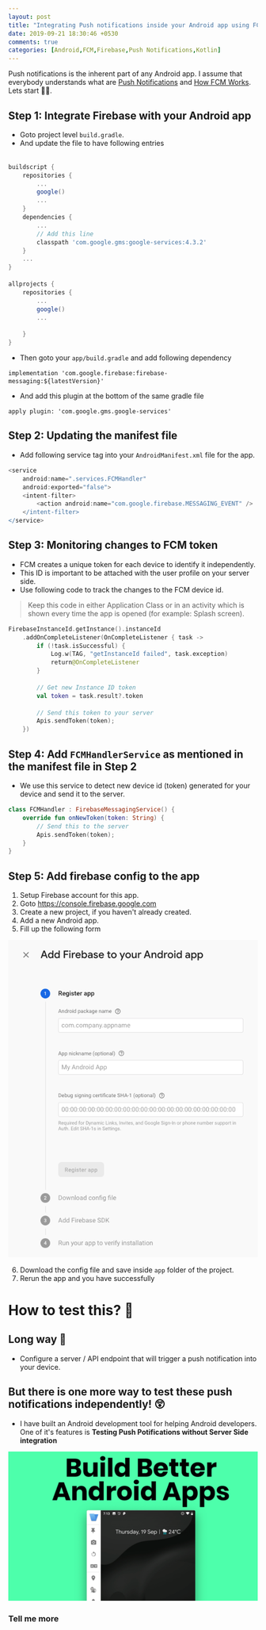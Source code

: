 ```yaml
---
layout: post
title: "Integrating Push notifications inside your Android app using FCM in 5 simple steps"
date: 2019-09-21 18:30:46 +0530
comments: true
categories: [Android,FCM,Firebase,Push Notifications,Kotlin]
---
```


Push notifications is the inherent part of any Android app. I assume that everybody understands what are [Push Notifications](https://www.airship.com/resources/explainer/push-notifications-explained/?utm_source=googleplus_sumo_share&utm_medium=website&utm_campaign=ua_web) and [How FCM Works](https://firebase.google.com/docs/cloud-messaging). Lets start 👨‍💻.

## Step 1: Integrate Firebase with your Android app 

- Goto project level `build.gradle`.
- And update the file to have following entries

```groovy

buildscript {
    repositories {
        ...
        google()     
        ...   
    }
    dependencies {
        ...
        // Add this line
        classpath 'com.google.gms:google-services:4.3.2'
    }
    ...
}

allprojects {
    repositories {
        ...
        google()
        ...
        
    }
}
```

- Then goto your `app/build.gradle` and add following dependency
```
implementation 'com.google.firebase:firebase-messaging:${latestVersion}'
```

- And add this plugin at the bottom of the same gradle file

```
apply plugin: 'com.google.gms.google-services'
```

## Step 2: Updating the manifest file

- Add following service tag into your `AndroidManifest.xml` file for the app.

```groovy
<service
    android:name=".services.FCMHandler"
    android:exported="false">
    <intent-filter>
        <action android:name="com.google.firebase.MESSAGING_EVENT" />
    </intent-filter>
</service>

```

## Step 3: Monitoring changes to FCM token
- FCM creates a unique token for each device to identify it independently.
- This ID is important to be attached with the user profile on your server side.
- Use following code to track the changes to the FCM device id.
  
> Keep this code in either Application Class or in an activity which is shown every time the app is opened (for example: Splash screen).

```kotlin
FirebaseInstanceId.getInstance().instanceId
    .addOnCompleteListener(OnCompleteListener { task ->
        if (!task.isSuccessful) {
            Log.w(TAG, "getInstanceId failed", task.exception)
            return@OnCompleteListener
        }

        // Get new Instance ID token
        val token = task.result?.token

        // Send this token to your server
        Apis.sendToken(token);
    })
```

## Step 4: Add `FCMHandlerService` as mentioned in the manifest file in Step 2
- We use this service to detect new device id (token) generated for your device and send it to the server.

```kotlin
class FCMHandler : FirebaseMessagingService() {
    override fun onNewToken(token: String) {
        // Send this to the server
        Apis.sendToken(token);
    }
}
```

## Step 5: Add firebase config to the app

1. Setup Firebase account for this app. 
2. Goto https://console.firebase.google.com
3. Create a new project, if you haven't already created.
4. Add a new Android app.
5. Fill up the following form

![img1](https://raw.githubusercontent.com/akshaydeo/blog/master/public/images/firebase_form_add_app.png)

6. Download the config file and save inside `app` folder of the project.
7. Rerun the app and you have successfully 

# How to test this? 🤔

## Long way 🤯

- Configure a server / API endpoint that will trigger a push notification into your device. 


## But there is one more way to test these push notifications independently! 😲

- I have built an Android development tool for helping Android developers. One of it's features is **Testing Push Potifications without Server Side integration** 

![img2](https://raw.githubusercontent.com/akshaydeo/blog/master/public/images/viwr_introduction.png)



### Tell me more
